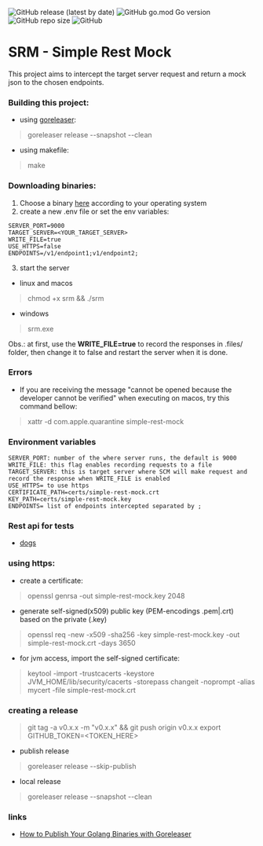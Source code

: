 ![GitHub release (latest by date)](https://img.shields.io/github/v/release/hfantin/simple-rest-mock)
![GitHub go.mod Go version](https://img.shields.io/github/go-mod/go-version/hfantin/simple-rest-mock)
![GitHub repo size](https://img.shields.io/github/repo-size/hfantin/simple-rest-mock)
![GitHub](https://img.shields.io/github/license/hfantin/simple-rest-mock)


# SRM - Simple Rest Mock
This project aims to intercept the target server request and return a mock json to the chosen endpoints.

### Building this project:
- using [goreleaser](https://goreleaser.com/install/): 
> goreleaser release --snapshot --clean 
- using makefile: 
> make
  
### Downloading binaries: 
1. Choose a binary [here](https://github.com/hfantin/simple-rest-mock/releases) according to your operating system    
2. create a new .env file or set the env variables: 
```
SERVER_PORT=9000
TARGET_SERVER=<YOUR_TARGET_SERVER>
WRITE_FILE=true
USE_HTTPS=false
ENDPOINTS=/v1/endpoint1;v1/endpoint2;
```
3. start the server   
- linux and macos   
> chmod +x srm && ./srm
-  windows   
> srm.exe 

Obs.: at first, use the **WRITE_FILE=true** to record the responses in .files/ folder, then change it to false and restart the server when it is done.

### Errors 
- If you are receiving the message "cannot be opened because the developer cannot be verified" when executing on macos, try this command bellow:   
> xattr -d com.apple.quarantine simple-rest-mock
### Environment variables
```
SERVER_PORT: number of the where server runs, the default is 9000   
WRITE_FILE: this flag enables recording requests to a file   
TARGET_SERVER: this is target server where SCM will make request and record the response when WRITE_FILE is enabled
USE_HTTPS= to use https 
CERTIFICATE_PATH=certs/simple-rest-mock.crt
KEY_PATH=certs/simple-rest-mock.key
ENDPOINTS= list of endpoints intercepted separated by ;
```

### Rest api for tests
- [dogs](https://dog.ceo/api/breeds/image/random)

### using https: 
- create a certificate: 
> openssl genrsa -out simple-rest-mock.key 2048
- generate self-signed(x509) public key (PEM-encodings .pem|.crt) based on the private (.key)
> openssl req -new -x509 -sha256 -key simple-rest-mock.key -out simple-rest-mock.crt -days 3650
- for jvm access, import the self-signed certificate: 
> keytool -import -trustcacerts -keystore JVM_HOME/lib/security/cacerts -storepass changeit -noprompt -alias mycert -file simple-rest-mock.crt


### creating a release
> git tag -a v0.x.x -m "v0.x.x" && git push origin v0.x.x
> export GITHUB_TOKEN=<TOKEN_HERE>
- publish release 
> goreleaser release --skip-publish
- local release
> goreleaser release --snapshot --clean 

### links
- [How to Publish Your Golang Binaries with Goreleaser](https://www.kosli.com/blog/how-to-publish-your-golang-binaries-with-goreleaser/)
